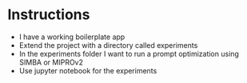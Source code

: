 # Instructions
- I have a working boilerplate app
- Extend the project with a directory called experiments 
- In the experiments folder I want to run a prompt optimization using SIMBA or MIPROv2
- Use jupyter notebook for the experiments
